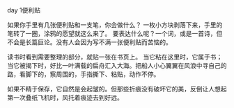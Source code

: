 day 1便利贴


如果你手里有几张便利贴和一支笔，你会做什么？
一枚小方块剥落下来，手里的笔转了一圈，涂鸦的愿望就这么来了。
要表达什么呢？一个词，或是一首诗，但不会是长篇巨论。没有人会因为写不满一张便利贴而苦恼的。

读书时看到需要整理的部分，就贴一张在书页上。
当它粘在这里时，它属于书；当它被揭下时，好比一叶满载的扁舟汇入大海。把船人小心翼翼在风浪中寻自己的路，看脚下的，察周围的，手指撕下、粘贴，动作不停。

如果不精于保存，它自然是会起皱的。但那些折痕没有破坏它的美，反倒让人想起第一次叠纸飞机时，风托着痕迹去到好远。



